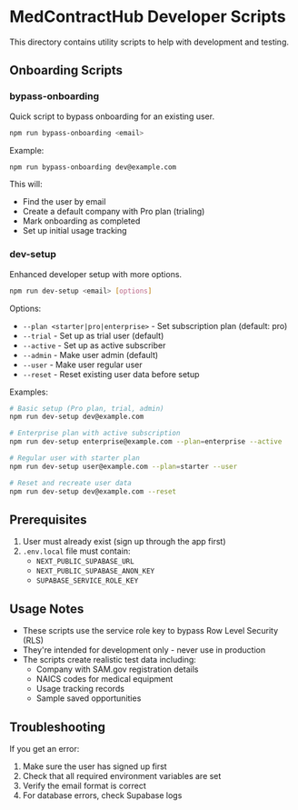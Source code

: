 # MedContractHub Developer Scripts

This directory contains utility scripts to help with development and testing.

## Onboarding Scripts

### bypass-onboarding
Quick script to bypass onboarding for an existing user.

```bash
npm run bypass-onboarding <email>
```

Example:
```bash
npm run bypass-onboarding dev@example.com
```

This will:
- Find the user by email
- Create a default company with Pro plan (trialing)
- Mark onboarding as completed
- Set up initial usage tracking

### dev-setup
Enhanced developer setup with more options.

```bash
npm run dev-setup <email> [options]
```

Options:
- `--plan <starter|pro|enterprise>` - Set subscription plan (default: pro)
- `--trial` - Set up as trial user (default)
- `--active` - Set up as active subscriber
- `--admin` - Make user admin (default)
- `--user` - Make user regular user
- `--reset` - Reset existing user data before setup

Examples:
```bash
# Basic setup (Pro plan, trial, admin)
npm run dev-setup dev@example.com

# Enterprise plan with active subscription
npm run dev-setup enterprise@example.com --plan=enterprise --active

# Regular user with starter plan
npm run dev-setup user@example.com --plan=starter --user

# Reset and recreate user data
npm run dev-setup dev@example.com --reset
```

## Prerequisites

1. User must already exist (sign up through the app first)
2. `.env.local` file must contain:
   - `NEXT_PUBLIC_SUPABASE_URL`
   - `NEXT_PUBLIC_SUPABASE_ANON_KEY`
   - `SUPABASE_SERVICE_ROLE_KEY`

## Usage Notes

- These scripts use the service role key to bypass Row Level Security (RLS)
- They're intended for development only - never use in production
- The scripts create realistic test data including:
  - Company with SAM.gov registration details
  - NAICS codes for medical equipment
  - Usage tracking records
  - Sample saved opportunities

## Troubleshooting

If you get an error:
1. Make sure the user has signed up first
2. Check that all required environment variables are set
3. Verify the email format is correct
4. For database errors, check Supabase logs
